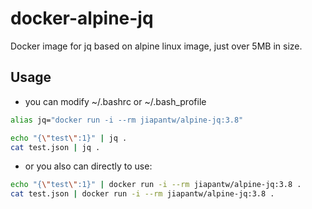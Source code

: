 # docker-alpine-jq

Docker image for jq based on alpine linux image, just over 5MB in size.

## Usage

- you can modify ~/.bashrc or ~/.bash_profile

```sh
alias jq="docker run -i --rm jiapantw/alpine-jq:3.8"

echo "{\"test\":1}" | jq .
cat test.json | jq .
```

- or you also can directly to use:

```sh
echo "{\"test\":1}" | docker run -i --rm jiapantw/alpine-jq:3.8 .
cat test.json | docker run -i --rm jiapantw/alpine-jq:3.8 .
```

